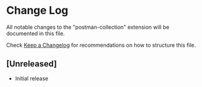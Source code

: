 # Change Log

All notable changes to the "postman-collection" extension will be documented in this file.

Check [Keep a Changelog](http://keepachangelog.com/) for recommendations on how to structure this file.

## [Unreleased]

- Initial release